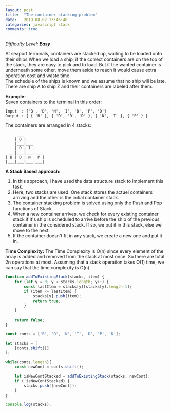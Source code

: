 ```yaml
---
layout: post
title:  "The container stacking problem"
date:   2019-08-02 13:46:40
categories: javascript stack
comments: true
---
```

*Difficulty Level: **Easy***

At seaport terminals, containers are stacked up, waiting to be loaded onto their ships When we load a ship, if the correct containers are on the top of the stack, they are easy to pick and to load. But if the wanted container is underneath some other, move them aside to reach it would cause extra operation cost and waste time.  
The schedule of the ships is known and we assume that no ship will be late. There are ship A to ship Z and their containers are labeled after them.  

**Example:**  
Seven containers to the terminal in this order:

```
Input  : {'B', 'D', 'N', 'I', 'D', 'P', 'D'}
Output : { { 'B' }, { 'D', 'D', 'D' }, { 'N', 'I' }, { 'P' } }
```
The containers are arranged in 4 stacks: 
```
     ___
    | D |
    |___|___
    | D | I |
 ___|___|___|___
| B | D | N | P |
|___|___|___|___|
```

**A Stack Based approach:**  
1. In this approach, I have used the data structure stack to implement this task. 
2. Here, two stacks are used. One stack stores the actuel containers arriving and the other is the initial container stack.
3. The container stacking problem is solved using only the Push and Pop functions of Stack.
4. When a new container arrives, we check for every existing container stack if it's ship is scheduled to arrive before the ship of the previous container in the considered stack. If so, we put it in this stack, else we move to the next.
5. If the container doesn't fit in any stack, we create a new one and put it in.

**Time Complexity:**
The Time Complexity is O(n) since every element of the array is added and removed from the stack at most once. So there are total 2n operations at most. Assuming that a stack operation takes O(1) time, we can say that the time complexity is O(n).

```javascript
function addToExistingStack(stacks, item) {
    for (let y = 0; y < stacks.length; y++) {
        const lastItem = stacks[y][stacks[y].length-1];
        if (item <= lastItem) {
            stacks[y].push(item);
            return true;
        }
    }
    
    return false;
}

const conts = ['B', 'D', 'N', 'I', 'D', 'P', 'D'];

let stacks = [
    [conts.shift()]
];

while(conts.length){
    const newCont = conts.shift();

    let isNewContStacked = addToExistingStack(stacks, newCont);            
    if (!isNewContStacked) {
        stacks.push([newCont]);
    }
}

console.log(stacks);
```